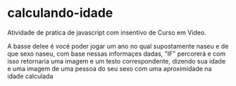 # calculando-idade
 Atividade de pratica de javascript com insentivo de Curso em Video.
 
A basse delee é vocé poder jogar um ano no qual supostamente naseu e de que sexo naseu, com base nessas informaçes dadas, "IF" percorerá e com isso retornaria uma imagem e um testo correspondente, dizendo sua idade e uma imagem de uma pessoa do seu sexo com uma aproximidade na idade calculada

